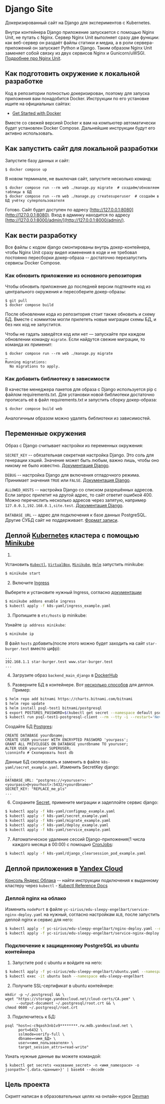 # Django Site

Докеризированный сайт на Django для экспериментов с Kubernetes.

Внутри контейнера Django приложение запускается с помощью Nginx Unit, не путать с Nginx. Сервер Nginx Unit выполняет
сразу две функции: как веб-сервер он раздаёт файлы статики и медиа, а в роли сервера-приложений он запускает Python и
Django. Таким образом Nginx Unit заменяет собой связку из двух сервисов Nginx и
Gunicorn/uWSGI. [Подробнее про Nginx Unit](https://unit.nginx.org/).

## Как подготовить окружение к локальной разработке

Код в репозитории полностью докеризирован, поэтому для запуска приложения вам понадобится Docker. Инструкции по его
установке ищите на официальных сайтах:

- [Get Started with Docker](https://www.docker.com/get-started/)

Вместе со свежей версией Docker к вам на компьютер автоматически будет установлен Docker Compose. Дальнейшие инструкции
будут его активно использовать.

## Как запустить сайт для локальной разработки

Запустите базу данных и сайт:

```shell
$ docker compose up
```

В новом терминале, не выключая сайт, запустите несколько команд:

```shell
$ docker compose run --rm web ./manage.py migrate  # создаём/обновляем таблицы в БД
$ docker compose run --rm web ./manage.py createsuperuser  # создаём в БД учётку суперпользователя
```

Готово. Сайт будет доступен по адресу [http://127.0.0.1:8080](http://127.0.0.1:8080). Вход в админку находится по
адресу [http://127.0.0.1:8000/admin/](http://127.0.0.1:8000/admin/).

## Как вести разработку

Все файлы с кодом django смонтированы внутрь докер-контейнера, чтобы Nginx Unit сразу видел изменения в коде и не
требовал постоянно пересборки докер-образа -- достаточно перезапустить сервисы Docker Compose.

### Как обновить приложение из основного репозитория

Чтобы обновить приложение до последней версии подтяните код из центрального окружения и пересоберите докер-образы:

``` shell
$ git pull
$ docker compose build
```

После обновлении кода из репозитория стоит также обновить и схему БД. Вместе с коммитом могли прилететь новые миграции
схемы БД, и без них код не запустится.

Чтобы не гадать заведётся код или нет — запускайте при каждом обновлении команду `migrate`. Если найдутся свежие
миграции, то команда их применит:

```shell
$ docker compose run --rm web ./manage.py migrate
…
Running migrations:
  No migrations to apply.
```

### Как добавить библиотеку в зависимости

В качестве менеджера пакетов для образа с Django используется pip с файлом requirements.txt. Для установки новой
библиотеки достаточно прописать её в файл requirements.txt и запустить сборку докер-образа:

```sh
$ docker compose build web
```

Аналогичным образом можно удалять библиотеки из зависимостей.

## Переменные окружения

Образ с Django считывает настройки из переменных окружения:

`SECRET_KEY` -- обязательная секретная настройка Django. Это соль для генерации хэшей. Значение может быть любым, важно
лишь, чтобы оно никому не было
известно. [Документация Django](https://docs.djangoproject.com/en/3.2/ref/settings/#secret-key).

`DEBUG` -- настройка Django для включения отладочного режима. Принимает значения `TRUE`
или `FALSE`. [Документация Django](https://docs.djangoproject.com/en/3.2/ref/settings/#std:setting-DEBUG).

`ALLOWED_HOSTS` -- настройка Django со списком разрешённых адресов. Если запрос прилетит на другой адрес, то сайт
ответит ошибкой 400. Можно перечислить несколько адресов через запятую,
например `127.0.0.1,192.168.0.1,site.test`. [Документация Django](https://docs.djangoproject.com/en/3.2/ref/settings/#allowed-hosts).

`DATABASE_URL` -- адрес для подключения к базе данных PostgreSQL. Другие СУБД сайт не
поддерживает. [Формат записи](https://github.com/jacobian/dj-database-url#url-schema).

## Деплой [Kubernetes](https://kubernetes.io/) кластера с помощью [Minikube](https://minikube.sigs.k8s.io/docs/)

1)

Установить [`Kubectl`](https://kubernetes.io/ru/docs/tasks/tools/install-kubectl/), [`VirtualBox`](https://www.virtualbox.org/), [`Minikube`](https://kubernetes.io/ru/docs/tasks/tools/install-minikube/), [`Helm`](https://helm.sh/)
запустить minikube:

```sh
$ minikube start
```

2) Включите [Ingress](https://habr.com/ru/companies/slurm/articles/358824/)

Выберете и установите нужный Ingress,
согласно [документации](https://docs.google.com/spreadsheets/d/191WWNpjJ2za6-nbG4ZoUMXMpUK8KlCIosvQB0f-oq3k/edit#gid=907731238)

```sh
$ minikube addons enable ingress
$ kubectl apply -f k8s-yaml/ingress_example.yaml
```

3) Пропишите в `etc/hosts` ip minikube:

Узнайте `ip address minikube`:

```sh
$ minikube ip
```

В файл `hosts` добавить(после этого можно будет заходить на сайт `star-burger.test` вместо цифр):

```
...
192.168.1.1 star-burger.test www.star-burger.test
...
```

4) Загрузите образ `backend_main_django` в [DockerHub](https://hub.docker.com/)

5) Разверните БД в контейнере.
   Вот [несколько способов](https://yeah366.com/2023/01/How-to-deploy-PostgreSQL-in-Kubernetes/#45_kubectl__PostgreSQL_557)
   для деплоя. Пример:

```sh
$ helm repo add bitnami https://charts.bitnami.com/bitnami
$ helm repo update
$ helm install psql-test1 bitnami/postgresql
$ export POSTGRES_PASSWORD=$(kubectl get secret --namespace default psql-test1-postgresql -o jsonpath="{.data.postgres-password}" | base64 -d)
$ kubectl run psql-test1-postgresql-client --rm --tty -i --restart='Never' --namespace default --image docker.io/bitnami/postgresql:15.1.0-debian-11-r19 --env="PGPASSWORD=$POSTGRES_PASSWORD" --command -- psql --host psql-test1-postgresql -U postgres -d postgres -p 5432
```

Создайте БД [Postgres](https://www.postgresql.org/):

```
CREATE DATABASE yourdbname;
CREATE USER youruser WITH ENCRYPTED PASSWORD 'yourpass';
GRANT ALL PRIVILEGES ON DATABASE yourdbname TO youruser;
ALTER USER youruser SUPERUSER;
\conninfo # Скопировать host db
```

Данные БД скопировать и заменить в файле `k8s-yaml/secret_example.yaml`. Изменить SecretKey django:

```
...
DATABASE_URL: "postgres://<youruser>:<yourpass>@<yourhost>:5432/<yourdbname>"
SECRET_KEY: "REPLACE_me_pls"
...
```

6) Сохраните [Secret](https://kubernetes.io/docs/concepts/configuration/secret/), примените миграции и задеплойте сервис
   django:

```sh
$ kubectl apply -f k8s-yaml/configmap_example.yaml
$ kubectl apply -f k8s-yaml/secret_example.yaml
$ kubectl apply -f k8s-yaml/migrate_example.yaml
$ kubectl apply -f k8s-yaml/deploy_example.yaml
$ kubectl apply -f k8s-yaml/service_example.yaml
```

7) Автоматическое удаление сессий Django-приложения(1 числа каждого месяца в 00:00) c
   помощью [CronJobs](https://tproger.ru/translations/guide-to-cron-jobs):

```sh
$ kubectl apply -f k8s-yaml/django_clearsession_pod_example.yaml
```

## Деплой приложения в [Yandex Cloud](https://console.cloud.yandex.ru/)

[Консоль Яндекс Облака](https://console.cloud.yandex.ru/) -- найти инструкции подключения к выданному кластеру
через `kubectl` - [Kubectl Reference Docs](https://kubernetes.io/docs/reference/generated/kubectl/kubectl-commands)

### Деплой nginx на облако

Изменить `nodePort` в файле `yc-sirius/edu-sleepy-engelbart/service-nginx-deploy.yaml` на нужный, согласно настройкам
`ALB`, после запустить деплой nginx и сервис для него:

```sh
$ kubectl apply -f yc-sirius/edu-sleepy-engelbart/nginx-deploy.yaml --namespace=edu-sleepy-engelbart
$ kubectl apply -f yc-sirius/edu-sleepy-engelbart/service-nginx-deploy.yaml --namespace=edu-sleepy-engelbart
```

### Подключение к защищенному PostgreSQL из ubuntu контейнера

1) Запустите pod с ubuntu и войдите на него:
```sh
$ kubectl apply -f yc-sirius/edu-sleepy-engelbart/ubuntu.yaml --namespace=edu-sleepy-engelbart
$ kubectl exec -it ubuntu bash --namespace edu-sleepy-engelbart
```

2) Получите SSL-сертификат в ubuntu контейнере:

```
mkdir -p ~/.postgresql && \
wget "https://storage.yandexcloud.net/cloud-certs/CA.pem" \
     --output-document ~/.postgresql/root.crt && \
chmod 0600 ~/.postgresql/root.crt
```

3) Подключитесь к БД:

```
psql "host=c-c9qash3nb1v9********.rw.mdb.yandexcloud.net \
      port=6432 \
      sslmode=verify-full \
      dbname=<имя_БД> \
      user=<имя_пользователя> \
      target_session_attrs=read-write"
```

Узнать нужные данные вы можете командой:

```
$ kubectl get secrets <название_secret> -n <имя_namespace> -o jsonpath='{.data.<данные>}' | base64 --decode
```

## Цель проекта

Скрипт написан в образовательных целях на онлайн-курсе [Devman](https://dvmn.org)
